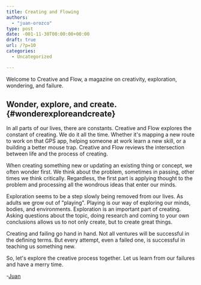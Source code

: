 ```yaml
---
title: Creating and Flowing
authors: 
  - "juan-orozco"
type: post
date: -001-11-30T00:00:00+00:00
draft: true
url: /?p=10
categories:
  - Uncategorized

---
```

Welcome to Creative and Flow, a magazine on creativity, exploration, wondering, and failure.

## Wonder, explore, and create. {#wonderexploreandcreate}

In all parts of our lives, there are constants. Creative and Flow explores the constant of creating. We do it all the time. Whether it's mapping a new route to work on that GPS app, helping someone at work learn a new skill, or a building a better mouse trap. Creative and Flow reviews the intersection between life and the process of creating.

When creating something new or updating an existing thing or concept, we often wonder first. We think about the problem, sometimes in passing, other times we think critically. Regardless, the first part is applying thought to the problem and processing all the wondrous ideas that enter our minds.

Exploration seems to be a step slowly being removed from our lives. As adults we grow out of "playing". Playing is our way of exploring our minds, bodies, and environments. Exploration is an important part of creating. Asking questions about the topic, doing research and coming to your own conclusions allows us to not only create, but to create great things.

Creating and failing go hand in hand. Not all ventures will be successful in the defining terms. But every attempt, even a failed one, is successful in teaching us something new.

So, let's explore the creative process together. Let us learn from our failures and have a merry time.

-[Juan][1]

 [1]: /about-juan